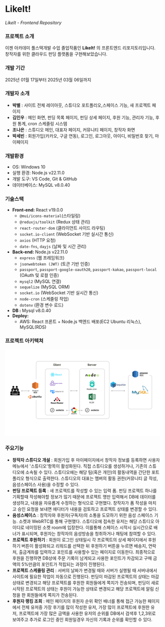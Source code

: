 ﻿# LikeIt!
 *LikeIt - Frontend Repository*
 
 ### 프로젝트 소개
 이젠 아카데미 풀스택개발 수업 졸업작품인 **LikeIt!** 의 프론트엔드 리포지토리입니다. 창작자를 위한 클라우드 펀딩 플랫폼을 구현해보았습니다.
 
 ### 개발 기간
2025년 01월 17일부터 2025년 03월 06일까지
 
 ### 개발자 소개
 - **박별** : 사이트 전체 레이아웃, 스튜디오 포트폴리오,스페이스 기능, 새 프로젝트 페이지
 - **김인우** : 메인 화면, 펀딩 목록 페이지, 펀딩 상세 페이지, 후원 기능, 관리자 기능, 후원 통계, cron 스케줄링 시스템
 - **조나은** : 스튜디오 메인, 대표자 페이지, 커뮤니티 페이지, 창작자 화면
 - **박세빈** : 회원가입(카카오, 구글 연동), 로그인, 로그아웃, 아이디, 비밀번호 찾기, 마이페이지  
 
 ### 개발환경
 - OS: Windows 10
 - 실행 환경: Node.js v22.11.0
 - 개발 도구: VS Code, Git & GitHub
 - 데이터베이스: MySQL v8.0.40
  
 ### 기술스택
 - **Front-end:** React v19.0.0
   - `@mui/icons-material`(스타일링)
   - `@reduxjs/toolkit` (Redux 상태 관리)
   - `react-router-dom` (클라이언트 사이드 라우팅)
   - `socket.io-client` (WebSocket 기반 실시간 통신)
   - `axios` (HTTP 요청)
   - `date-fns`, `dayjs` (날짜 및 시간 관리)
 - **Back-end:** Node.js v22.11.0
   - `express` (웹 프레임워크)
   - `jsonwebtoken (JWT)` (토큰 기반 인증)
   - `passport`, `passport-google-oauth20`, `passport-kakao`, `passport-local` (OAuth 및 로컬 인증)
   - `mysql2` (MySQL 연결)
   - `sequelize` (MySQL ORM)
   - `socket.io` (WebSocket 기반 실시간 통신)
   - `node-cron` (스케줄링 작업)
   - `dotenv` (환경 변수 로드)
- **DB :** Mysql v8.0.40
- **Deploy:**
    - AWS: React 프론트 + Node.js 백엔드 배포(EC2 Ubuntu 리눅스), MySQL(RDS)

### 프로젝트 아키텍쳐
![프로젝트 아키텍쳐](./architecture.png)
  
### 주요기능
- **창작자 스튜디오 개설** : 회원가입 후 마이페이지에서 창작자 정보를 등록하면 사용자 메뉴에서 '스튜디오'항목이 활성화된다. 직접 스튜디오를 생성하거나, 기존의 스튜디오에 소속될 수 있다. 스튜디오에는 해당 팀(혹은 개인)의 활동내역을 간단한 포트폴리오 형식으로 출력한다. 스튜디오의 대표는 멤버의 활동 권한(커뮤니티 글 작성, 음성스페이스 사용)을 수정할 수 있다.
- **펀딩 프로젝트 등록** : 새 프로젝트를 작성할 수 있는 입력 폼. 펀딩 프로젝트 하나를 기획할때 작성해야할 정보가 많기 때문에 프로젝트 명만 입력해서 DB에 데이터를 생성하고, 내용을 자유롭게 수정하는 형식으로 구현했다. 창작자가 폼 작성을 마치고 승인 요청을 보내면 에디터가 내용을 검토하고 프로젝트 상태를 변경할 수 있다.
- **음성스페이스** : 창작자와 후원자(구독자)의 소통을 도모하기 위한 음성 스페이스 기능. 소켓과 WebRTC를 통해 구현했다. 스튜디오에 접속한 유저는 해당 스튜디오 아이디로 네이밍된 소켓 room에 입장한다. 이를통해 스페이스 시작시 실시간으로 배너가 표시되며, 후원자는 창작자의 음성방송을 청취하거나 채팅에 참여할 수 있다.
- **프로젝트 후원하기** : 회원이 로그인 상태일시 각 프로젝트의 상세 페이지에서 후원하기 버튼이 활성화되고 리워드를 선택한 뒤 후원하기 버튼을 누르면 배송지, 연락처, 출금계좌를 입력하고 포인트를 사용할수 있는 페이지로 이동한다. 최종적으로 후원을 진행하면 DB상에 주문 기록이 남게되고 사용한 포인트가 차감되고 구매 금액의 5%만큼의 포인트가 적립되는 과정이 진행된다.
- **프로젝트 스케줄링 관리** : 서버의 날짜가 변경될 때와 서버가 실행될 때 서버내에서 사이트에 필요한 작업이 자동으로 진행된다. 펀딩이 마감된 프로젝트의 상태는 마감 상태로 변경되고 해당 프로젝트를 후원한 회원들에게 쪽지가 전송되며, 펀딩이 새로 시작된 프로젝트의 상태는 후원이 가능한 상태로 변경되고 해당 프로젝트에 알림 신청을 한 회원들에게 쪽지가 전송된다.
- **후원자 랭킹 조회** : 메인 페이지의 후원자 순위 확인 배너를 통해 접근 가능한 페이지에서 전체 유저중 가장 후기를 많이 작성한 유저, 가장 많이 프로젝트에 후원한 유저, 프로젝트에 가장 많은 금액을 사용한 유저의 순위를 DB에서 검색후 1,2,3위로 보여주고 추가로 로그인 중인 회원일경우 자신의 기록과 순위를 확인할 수 있다.

